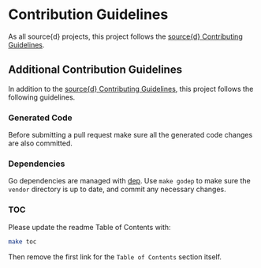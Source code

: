 # Contribution Guidelines

As all source{d} projects, this project follows the
[source{d} Contributing Guidelines](https://github.com/src-d/guide/blob/master/engineering/documents/CONTRIBUTING.md).

## Additional Contribution Guidelines

In addition to the [source{d} Contributing Guidelines](https://github.com/src-d/guide/blob/master/engineering/documents/CONTRIBUTING.md),
this project follows the following guidelines.

### Generated Code

Before submitting a pull request make sure all the generated code changes are also committed.

### Dependencies

Go dependencies are managed with [dep](https://golang.github.io/dep/). Use `make godep` to make sure the `vendor` directory is up to date, and commit any necessary changes.

### TOC

Please update the readme Table of Contents with:
```bash
make toc
```

Then remove the first link for the `Table of Contents` section itself.
